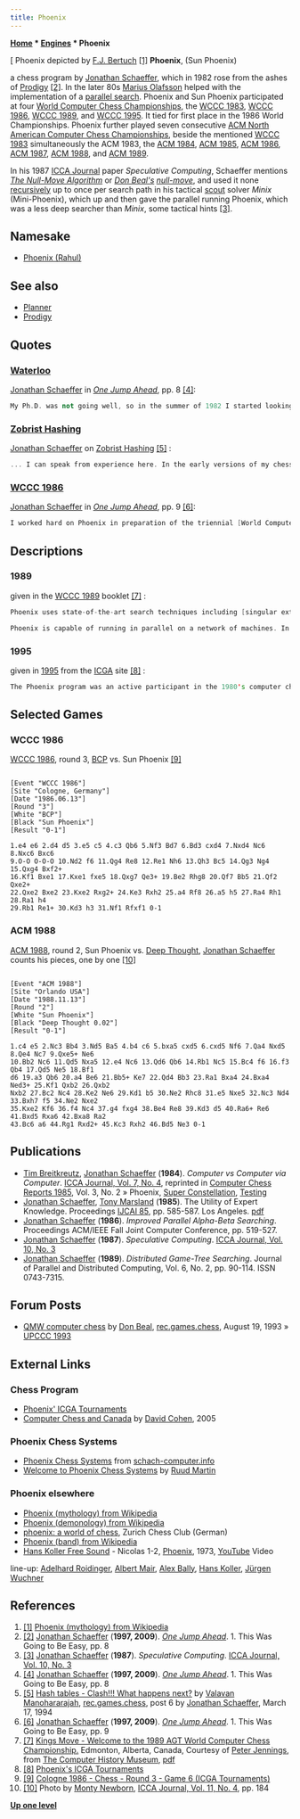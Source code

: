 ```yaml
---
title: Phoenix
---
```

**[Home](Home "Home") \* [Engines](Engines "Engines") \* Phoenix**



[ Phoenix depicted by [F.J. Bertuch](https://en.wikipedia.org/wiki/Friedrich_Justin_Bertuch) <a id="cite-note-1" href="#cite-ref-1">[1]</a>
**Phoenix**, (Sun Phoenix)  

a chess program by [Jonathan Schaeffer](Jonathan_Schaeffer "Jonathan Schaeffer"), which in 1982 rose from the ashes of [Prodigy](Prodigy "Prodigy") <a id="cite-note-2" href="#cite-ref-2">[2]</a>. In the later 80s [Marius Olafsson](Marius_Olafsson "Marius Olafsson") helped with the implementation of a [parallel search](Parallel_Search "Parallel Search"). Phoenix and Sun Phoenix participated at four [World Computer Chess Championships](World_Computer_Chess_Championship "World Computer Chess Championship"), the [WCCC 1983](WCCC_1983 "WCCC 1983"), [WCCC 1986](WCCC_1986 "WCCC 1986"), [WCCC 1989](WCCC_1989 "WCCC 1989"), and [WCCC 1995](WCCC_1995 "WCCC 1995"). It tied for first place in the 1986 World Championships. Phoenix further played seven consecutive [ACM North American Computer Chess Championships](ACM_North_American_Computer_Chess_Championship "ACM North American Computer Chess Championship"), beside the mentioned [WCCC 1983](WCCC_1983 "WCCC 1983") simultaneously the ACM 1983, the [ACM 1984](ACM_1984 "ACM 1984"), [ACM 1985](ACM_1985 "ACM 1985"), [ACM 1986](ACM_1986 "ACM 1986"), [ACM 1987](ACM_1987 "ACM 1987"), [ACM 1988](ACM_1988 "ACM 1988"), and [ACM 1989](ACM_1989 "ACM 1989"). 


In his 1987 [ICCA Journal](ICGA_Journal#10_3 "ICGA Journal") paper *Speculative Computing*, Schaeffer mentions *[The Null-Move Algorithm](Null_Move_Pruning "Null Move Pruning")* or *[Don Beal's](Don_Beal "Don Beal") [null-move](Null_Move "Null Move")*, and used it none [recursively](Recursion "Recursion") up to once per search path in his tactical [scout](Scout "Scout") solver *Minix* (Mini-Phoenix), which up and then gave the parallel running Phoenix, which was a less deep searcher than *Minix*, some tactical hints <a id="cite-note-3" href="#cite-ref-3">[3]</a>. 



## Namesake


* [Phoenix (Rahul)](Phoenix_(Rahul) "Phoenix (Rahul)")


## See also


* [Planner](Planner "Planner")
* [Prodigy](Prodigy "Prodigy")


## Quotes


### [Waterloo](University_of_Waterloo "University of Waterloo")


[Jonathan Schaeffer](Jonathan_Schaeffer "Jonathan Schaeffer") in *[One Jump Ahead](http://www.springer.com/computer/ai/book/978-0-387-76575-4)*, pp. 8 <a id="cite-note-4" href="#cite-ref-4">[4]</a>:




```C++
My Ph.D. was not going well, so in the summer of 1982 I started looking for a distraction. Yes, I started writing yet another chess program, this one called Phoenix (it rose from the ashes of [Prodigy](Prodigy "Prodigy")). The [Planner](Planner "Planner") and Prodigy experiences were invaluable, as they convinced me that contrary to all my expectations, lots of chess knowledge didn't work. Which programs were winning the tournaments? The ones with little knowledge, but with the ability to consider an enormous number of chess positions. With a twinge to regret, I wrote Phoenix to mimic these "dumb" programs. The results were immediate. Phoenix didn't know nearly as much about chess as Prodigy did, but it would continually beat it game after game. Obviously, my old approach, imparting human knowledge to an inanimate machine, wasn't the best way to train a computer to play strong chess. 

```

### [Zobrist Hashing](Zobrist_Hashing "Zobrist Hashing")


[Jonathan Schaeffer](Jonathan_Schaeffer "Jonathan Schaeffer") on [Zobrist Hashing](Zobrist_Hashing "Zobrist Hashing") <a id="cite-note-5" href="#cite-ref-5">[5]</a> :




```C++
... I can speak from experience here. In the early versions of my chess program Phoenix, I generated my Zobrist hash numbers using my student id number as a seed, naively thinking the [random numbers generated](Pseudorandom_Number_Generator "Pseudorandom Number Generator") by this seed would be good enough. A few years later I put code in to detect when my 32-bit hash key matched the wrong position. To my surprise, there were **lots** of errors. I changed my seed to another number and the error rate dropped dramatically. With this better seed, it became very, very rare to see a hash error. All randomly generated numbers are not the same! 

```

### [WCCC 1986](WCCC_1986 "WCCC 1986")


[Jonathan Schaeffer](Jonathan_Schaeffer "Jonathan Schaeffer") in *[One Jump Ahead](http://www.springer.com/computer/ai/book/978-0-387-76575-4)*, pp. 9 <a id="cite-note-6" href="#cite-ref-6">[6]</a>:




```C++
I worked hard on Phoenix in preparation of the triennial [World Computer Chess Championship in 1986](WCCC_1986 "WCCC 1986"). To improve the program's performance it was modified to run in [parallel](Parallel_Search "Parallel Search"), using up to thirty computers. They would divide up the work, and each computer would solve part of the problem. In effect, the program was like a small business organization, with a manager to allocate work and employees to do the assigned tasks. The hard work payed off, Phoenix tied for first place in the world championship. I partied late into the night after the final game, intoxicated with success and Coca-Cola. It took a long time for me to come down from my high. 

```

## Descriptions


### 1989


given in the [WCCC 1989](WCCC_1989 "WCCC 1989") booklet <a id="cite-note-7" href="#cite-ref-7">[7]</a> :




```C++
Phoenix uses state-of-the-art search techniques including [singular extensions](Singular_Extensions "Singular Extensions"), [minimal window](Null_Window "Null Window") searching, [transposition tables](Transposition_Table "Transposition Table"), and the [history heuristic](History_Heuristic "History Heuristic"). The program has lots of chess knowledge, including an extensive long range planner. 

```


```C++
Phoenix is capable of running in parallel on a network of machines. In tournament mode, Phoenix is actually two programs: ParaPhoenix and ParaMinix. ParaPhoenix uses 10 [Sun-4s](Sun#4 "Sun") to build trees looking for the best positional move. ParaMinix uses 10 Sun 4s to build trees looking for the best tactical moves. Because of its specialized task, ParaMinix is capable of searching 1-2 ply deeper than ParaPhoenix. ParaMinix has the ability to veto ParaPhoenix's move choice, if a tactically superior move of found. The parallelism is archived using the [Dynamic Principal Variation Splitting Algorithm](Parallel_Search#PrincipalVariationSplitting "Parallel Search"). 

```

### 1995


given in [1995](WCCC_1995 "WCCC 1995") from the [ICGA](ICGA "ICGA") site <a id="cite-note-8" href="#cite-ref-8">[8]</a> :




```C++
The Phoenix program was an active participant in the 1980's computer chess tournaments and tied for first place in the 1986 World Championships. The program competing this year is essentially the same as that which competed in the 1989 World Computer Chess Championships. Phoenix's participation in the 1995 championships will serve as a benchmark for measuring improvements in the field. Phoenix will be running on an [HP 9000/720](https://en.wikipedia.org/wiki/HP_9000#Series_700) with 64MB [RAM](Memory#RAM "Memory"), which will be comparable to that used by most participants, and therefore the primary difference will be in the software. Expectations are that the software advances in the last 6 years will allow the other programs to move past Phoenix '89 in the final standings. Perhaps the best possible outcome would have Phoenix finishing in last place, providing some experimental evidence of the progress in the field! 

```

## Selected Games


### WCCC 1986


[WCCC 1986](WCCC_1986 "WCCC 1986"), round 3, [BCP](BCP "BCP") vs. Sun Phoenix <a id="cite-note-9" href="#cite-ref-9">[9]</a>




```

[Event "WCCC 1986"]
[Site "Cologne, Germany"]
[Date "1986.06.13"]
[Round "3"]
[White "BCP"]
[Black "Sun Phoenix"]
[Result "0-1"]

1.e4 e6 2.d4 d5 3.e5 c5 4.c3 Qb6 5.Nf3 Bd7 6.Bd3 cxd4 7.Nxd4 Nc6 8.Nxc6 Bxc6 
9.O-O O-O-O 10.Nd2 f6 11.Qg4 Re8 12.Re1 Nh6 13.Qh3 Bc5 14.Qg3 Ng4 15.Qxg4 Bxf2+
16.Kf1 Bxe1 17.Kxe1 fxe5 18.Qxg7 Qe3+ 19.Be2 Rhg8 20.Qf7 Bb5 21.Qf2 Qxe2+ 
22.Qxe2 Bxe2 23.Kxe2 Rxg2+ 24.Ke3 Rxh2 25.a4 Rf8 26.a5 h5 27.Ra4 Rh1 28.Ra1 h4 
29.Rb1 Re1+ 30.Kd3 h3 31.Nf1 Rfxf1 0-1 

```

### ACM 1988


 [](File:SchaefferACM88.jpg) 
[ACM 1988](ACM_1988 "ACM 1988"), round 2, Sun Phoenix vs. [Deep Thought](Deep_Thought "Deep Thought"), [Jonathan Schaeffer](Jonathan_Schaeffer "Jonathan Schaeffer") counts his pieces, one by one <a id="cite-note-10" href="#cite-ref-10">[10]</a>




```

[Event "ACM 1988"]
[Site "Orlando USA"]
[Date "1988.11.13"]
[Round "2"]
[White "Sun Phoenix"]
[Black "Deep Thought 0.02"]
[Result "0-1"]

1.c4 e5 2.Nc3 Bb4 3.Nd5 Ba5 4.b4 c6 5.bxa5 cxd5 6.cxd5 Nf6 7.Qa4 Nxd5 8.Qe4 Nc7 9.Qxe5+ Ne6 
10.Bb2 Nc6 11.Qd5 Nxa5 12.e4 Nc6 13.Qd6 Qb6 14.Rb1 Nc5 15.Bc4 f6 16.f3 Qb4 17.Qd5 Ne5 18.Bf1 
d6 19.a3 Qb6 20.a4 Be6 21.Bb5+ Ke7 22.Qd4 Bb3 23.Ra1 Bxa4 24.Bxa4 Ned3+ 25.Kf1 Qxb2 26.Qxb2 
Nxb2 27.Bc2 Nc4 28.Ke2 Ne6 29.Kd1 b5 30.Ne2 Rhc8 31.e5 Nxe5 32.Nc3 Nd4 33.Bxh7 f5 34.Ne2 Nxe2 
35.Kxe2 Kf6 36.f4 Nc4 37.g4 fxg4 38.Be4 Re8 39.Kd3 d5 40.Ra6+ Re6 41.Bxd5 Rxa6 42.Bxa8 Ra2 
43.Bc6 a6 44.Rg1 Rxd2+ 45.Kc3 Rxh2 46.Bd5 Ne3 0-1

```

## Publications


* [Tim Breitkreutz](Tim_Breitkreutz "Tim Breitkreutz"), [Jonathan Schaeffer](Jonathan_Schaeffer "Jonathan Schaeffer") (**1984**). *Computer vs Computer via Computer*. [ICCA Journal, Vol. 7, No. 4](ICGA_Journal#7_4 "ICGA Journal"), reprinted in [Computer Chess Reports 1985](Computer_Chess_Reports "Computer Chess Reports"), Vol. 3, No. 2 » Phoenix, [Super Constellation](Super_Constellation "Super Constellation"), [Testing](Engine_Testing "Engine Testing")
* [Jonathan Schaeffer](Jonathan_Schaeffer "Jonathan Schaeffer"), [Tony Marsland](Tony_Marsland "Tony Marsland") (**1985**). The Utility of Expert Knowledge. Proceedings [IJCAI 85](http://www.informatik.uni-trier.de/%7Eley/db/conf/ijcai/ijcai85.html), pp. 585-587. Los Angeles. [pdf](http://dli.iiit.ac.in/ijcai/IJCAI-85-VOL1/PDF/111.pdf)
* [Jonathan Schaeffer](Jonathan_Schaeffer "Jonathan Schaeffer") (**1986**). *Improved Parallel Alpha-Beta Searching*. Proceedings ACM/IEEE Fall Joint Computer Conference, pp. 519-527.
* [Jonathan Schaeffer](Jonathan_Schaeffer "Jonathan Schaeffer") (**1987**). *Speculative Computing*. [ICCA Journal, Vol. 10, No. 3](ICGA_Journal#10_3 "ICGA Journal")
* [Jonathan Schaeffer](Jonathan_Schaeffer "Jonathan Schaeffer") (**1989**). *Distributed Game-Tree Searching*. Journal of Parallel and Distributed Computing, Vol. 6, No. 2, pp. 90-114. ISSN 0743-7315.


## Forum Posts


* [QMW computer chess](http://groups.google.com/group/rec.games.chess/browse_frm/thread/51267e26536fa912) by [Don Beal](Don_Beal "Don Beal"), [rec.games.chess](Computer_Chess_Forums "Computer Chess Forums"), August 19, 1993 » [UPCCC 1993](UPCCC_1993 "UPCCC 1993")


## External Links


### Chess Program


* [Phoenix' ICGA Tournaments](https://www.game-ai-forum.org/icga-tournaments/program.php?id=191)
* [Computer Chess and Canada](http://web.archive.org/web/20091026180259/http://geocities.com/rookknightrook/ChessArticlesDavidCohen.htm#A0507) by [David Cohen](http://web.archive.org/web/20091026180259/http://geocities.com/rookknightrook/ChessArticlesDavidCohen.htm), 2005


### Phoenix Chess Systems


* [Phoenix Chess Systems](http://www.schach-computer.info/wiki/index.php/Phoenix_Chess_Systems) from [schach-computer.info](http://www.schach-computer.info/wiki/index.php/Hauptseite_En)
* [Welcome to Phoenix Chess Systems](http://www.phoenixcs.nl/) by [Ruud Martin](Ruud_Martin "Ruud Martin")


### Phoenix elsewhere


* [Phoenix (mythology) from Wikipedia](https://en.wikipedia.org/wiki/Phoenix_%28mythology%29)
* [Phoenix (demonology) from Wikipedia](https://en.wikipedia.org/wiki/Phenex)
* [phoenix: a world of chess](http://www.scphoenix.ch/infos/wirueberuns.php), Zurich Chess Club (German)
* [Phoenix (band) from Wikipedia](https://en.wikipedia.org/wiki/Phoenix_%28band%29)
* [Hans Koller Free Sound](http://www.discogs.com/artist/1063310-Hans-Koller-Free-Sound) - Nicolas 1-2, [Phoenix](http://www.discogs.com/Hans-Koller-Free-Sound-Phoenix/master/359810), 1973, [YouTube](https://en.wikipedia.org/wiki/YouTube) Video


 line-up: [Adelhard Roidinger](https://de.wikipedia.org/wiki/Adelhard_Roidinger), [Albert Mair](https://de.wikipedia.org/wiki/Albert_Mair), [Alex Bally](https://de.wikipedia.org/wiki/Alex_Bally), [Hans Koller](Category:Hans_Koller "Category:Hans Koller"), [Jürgen Wuchner](http://de.wikipedia.org/wiki/J%C3%BCrgen_Wuchner)
 
## References


1. <a id="cite-ref-1" href="#cite-note-1">[1]</a> [Phoenix (mythology) from Wikipedia](https://en.wikipedia.org/wiki/Phoenix_%28mythology%29)
2. <a id="cite-ref-2" href="#cite-note-2">[2]</a> [Jonathan Schaeffer](Jonathan_Schaeffer "Jonathan Schaeffer") (**1997, 2009**). *[One Jump Ahead](http://www.springer.com/computer/ai/book/978-0-387-76575-4)*. 1. This Was Going to Be Easy, pp. 8
3. <a id="cite-ref-3" href="#cite-note-3">[3]</a> [Jonathan Schaeffer](Jonathan_Schaeffer "Jonathan Schaeffer") (**1987**). *Speculative Computing*. [ICCA Journal, Vol. 10, No. 3](ICGA_Journal#10_3 "ICGA Journal")
4. <a id="cite-ref-4" href="#cite-note-4">[4]</a> [Jonathan Schaeffer](Jonathan_Schaeffer "Jonathan Schaeffer") (**1997, 2009**). *[One Jump Ahead](http://www.springer.com/computer/ai/book/978-0-387-76575-4)*. 1. This Was Going to Be Easy, pp. 8
5. <a id="cite-ref-5" href="#cite-note-5">[5]</a> [Hash tables - Clash!!! What happens next?](http://groups.google.de/group/rec.games.chess/browse_thread/thread/87d436c2293f9138) by [Valavan Manohararajah](Valavan_Manohararajah "Valavan Manohararajah"), [rec.games.chess](Computer_Chess_Forums "Computer Chess Forums"), post 6 by [Jonathan Schaeffer](Jonathan_Schaeffer "Jonathan Schaeffer"), March 17, 1994
6. <a id="cite-ref-6" href="#cite-note-6">[6]</a> [Jonathan Schaeffer](Jonathan_Schaeffer "Jonathan Schaeffer") (**1997, 2009**). *[One Jump Ahead](http://www.springer.com/computer/ai/book/978-0-387-76575-4)*. 1. This Was Going to Be Easy, pp. 9
7. <a id="cite-ref-7" href="#cite-note-7">[7]</a> [Kings Move - Welcome to the 1989 AGT World Computer Chess Championship.](http://www.computerhistory.org/chess/full_record.php?iid=doc-434fea055cbb3) Edmonton, Alberta, Canada, Courtesy of [Peter Jennings](Peter_Jennings "Peter Jennings"), from [The Computer History Museum](The_Computer_History_Museum "The Computer History Museum"), [pdf](http://archive.computerhistory.org/projects/chess/related_materials/text/3-1%20and%203-2%20and%203-3%20and%204-3.1989_WCCC/1989%20WCCC.062302028.sm.pdf)
8. <a id="cite-ref-8" href="#cite-note-8">[8]</a> [Phoenix's ICGA Tournaments](https://www.game-ai-forum.org/icga-tournaments/program.php?id=191)
9. <a id="cite-ref-9" href="#cite-note-9">[9]</a> [Cologne 1986 - Chess - Round 3 - Game 6 (ICGA Tournaments)](https://www.game-ai-forum.org/icga-tournaments/round.php?tournament=62&round=3&id=6)
10. <a id="cite-ref-10" href="#cite-note-10">[10]</a> Photo by [Monty Newborn](Monroe_Newborn "Monroe Newborn"), [ICCA Journal, Vol. 11, No. 4](ICGA_Journal#11_4 "ICGA Journal"), pp. 184

**[Up one level](Engines "Engines")**







 
